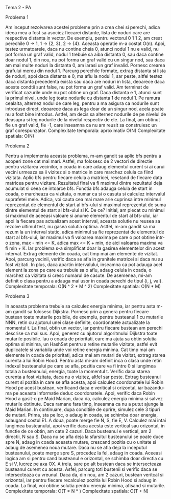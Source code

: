 Tema 2 - PA

Problema 1

Am inceput rezolvarea acestei probleme prin a crea chei si perechi, adica ideea
mea a fost sa asociez fiecarei distante, lista de noduri care are respectiva
distanta in vector. De exemplu, pentru vectorul 0 1 1 2, am creat perechile
0 -> 1, 1 -> {2, 3}, 2 -> {4}. Aceasta operatie m-a costat O(n). Apoi, testez
urmatoarele, daca nu contine cheia 0, atunci nodul 1 nu e valid, nu pot forma un
graf valid, nodul 1 trebuie sa aiba distanta 0, sau daca contine doar nodul 1,
din nou, nu pot forma un graf valid cu un singur nod, sau daca am mai multe
noduri la distanta 0, am iarasi un graf invalid. Pornesc crearea grafului mereu
din nodul 1. Parcurg perechile formate, extrag distanta si lista de noduri, apoi
daca distanta e 0, ma aflu la nodul 1, sar peste, altfel testez daca distanta
precedenta exista sau daca are noduri in lista, deoarece daca aceste condtii
sunt false, nu pot forma un graf valid. Am terminat de verificat cazurile unde
nu pot obtine un graf. Daca distanta e 1, atunci sunt la primul nivel, unde
leg toate nodurile cu distanta 1 de nodul 1. Pe ramura cealalta, alternez nodul
de care leg, pentru a ma asigura ca nodurile sunt introduse direct, deoarece
daca as lega doar de un singur nod, acela poate nu a fost bine introdus. Astfel,
am decis sa alternez nodurile de pe nivelul de deasupra si leg nodurile de la
nivelul respectiv de ele. La final, am obtinut fie un graf valid, fie -1, care
inseamna ca nu am reusit sa construiesc un graf corespunzator.
Complexitate temporala: aproximativ O(N)
Complexitate spatiala: O(N)

Problema 2

Pentru a implementa aceasta problema, m-am gandit sa aplic bfs pentru a acoperi
zone cat mai mari. Astfel, ma folosesc de 2 vectori de directie pentru vizitarea
vecinilor, o coada in care adaug elementul curent si ai carui vecini urmeaza sa
ii vizitez si o matrice in care marchez celula ca fiind vizitata. Aplic bfs
pentru fiecare celula a matricei, resetand de fiecare data matricea pentru
vizitare. Rezultatul final va fi maximul dintre rezultatul deja acumulat si ceea
ce intoarce bfs. Functia bfs adauga celula de start in coada, o marcheaza ca
vizitata, o numar ca si o casuta si calculez intervalul suprafetei mele. Adica,
voi cauta cea mai mare arie cuprinsa intre minimul reprezentat de elementul de
start al bfs-ului si maximul reprezentat de suma dintre elementul de start al
bfs-ului si K. De ce? Initial, am plecat cu minimul si maximul de aceeasi
valoare si anume elementul de start al bfs-ului, iar apoi la fiecare pas
actualizam acest interval, aceasta solutie nu reusea sa rezolve ultimul test,
nu gasea solutia optima. Astfel, m-am gandit sa ma rezum la un interval static,
adica minimul sa fie reprezentat de elementul de start al bfs-ului, iar maximul
va fi valoarea maxima pe care o pot obtine intr-o zona, max - min <= K, adica
max <= K + min, de aici valoarea maxima va fi min + K. Iar problema s-a
simplificat doar la gasirea elementelor din acest interval. Extrag elemente din
coada, cat timp mai am elemente de vizitat. Apoi, parcurg vecinii, verific daca
se afla in granitele matricei si daca nu au fost vizitati. In plus, daca apartin
intervalului, inseamna ca pot adauga acel element la zona pe care eu trebuie sa
o aflu, adaug celula in coada, o marchez ca vizitata si cresc numarul de casute.
De asemenea, mi-am definit o clasa pentru a adauga mai usor in coada perechi de
tipul {i, j, val}.
Complexitate temporala: O(N ^ 2 * M ^ 2)
Complexitate spatiala: O(N * M)

Problema 3

In aceasta problema trebuie sa calculez energia minima, iar pentru asta m-am 
gandit sa folosesc Dijkstra. Pornesc prin a genera pentru fiecare bustean
toate mutarile posibile, de exemplu, pentru busteanul 1 cu mutarile NNN, retin
cu ajutorul unei clase definite, coordonatele actualizate la momentul t. La
final, obtin un vector, iar pentru fiecare bustean am perechi descrise ca mai
sus. Apoi, generez cu ajutorul algoritmului Dijkstra toate mutarile posibile.
Iau o coada de prioritati, care ma ajuta sa obtin solutia optima si minima, un
HashSet pentru a retine mutarile vizitate, astfel evit duplicatele si variabila
unde voi retine energia minima. Cat timp mai am elemente in coada de prioritati,
adica mai am mutari de vizitat, extrag starea curenta a lui Robin Hood. Pentru
asta mi-am definit inca o clasa unde retin indexul busteanului pe care se afla,
pozitia care va fi intre 0 si lungimea totala a busteanului, energia, toate la
momentul t. Verific daca starea curenta a fost vizitata, daca nu o vizitez, 
altfel sar peste. Extrag busteanul curent si pozitia in care se afla acesta, 
apoi calculez coordonatele lui Robin Hood pe acest bustean, verificand daca e
veritical si orizontal, iar bazandu-ma pe aceasta informatie deduc coordonatele.
Apoi, verific daca Robin Hood a gasit-o pe Maid Marian, daca da, calculez 
energia minima si salvez mutarile obtinute. Daca ramane fara timp, inseamna ca
nu a putut ajunge la Maid Marian. In continuare, dupa conditiile de oprire, 
simulez cele 3 tipuri de mutari. Prima, sta pe loc, o adaug in coada, se
schimba doar energia, adaugand costul E1. A doua, poate merge fie N, S, fie E, 
V. Calculez mai intai lungimea busteanului, apoi verific daca acesta este 
vertical sau orizontal, in functie de ce obtin, am cate 2 cazuri. Daca 
busteanul e vertical, am 2 directii, N sau S. Daca nu se afla deja la sfarsitul
busteanului se poate duce spre N, adaug in coada aceasta mutare, crescand 
pozitia cu o unitate si adaug de asemenea noua mutare. Daca nu se afla deja la
inceputul busteanului, poate merge spre S, procedez la fel, adaug in coada. 
Aceeasi logica am si pentru cand busteanul e orizontal, se schimba doar directia
cu E si V, lucrez pe axa OX. A treia, sare pe alt bustean daca se intersecteaza
busteanul curent cu acesta. Asfel, parcurg toti bustenii si verific daca se 
intersecteaza cu vreunul. Daca da, din nou, am 2 cazuri, bustean veritcal si 
orizontal, iar pentru fiecare recalculez pozitia lui Robin Hood si adaug in 
coada. La final, voi obtine solutia pentru energia minima, afisand si mutarile.
Complexitate temporala: O(T * N * )
Complexitate spatiala: O(T + N)
